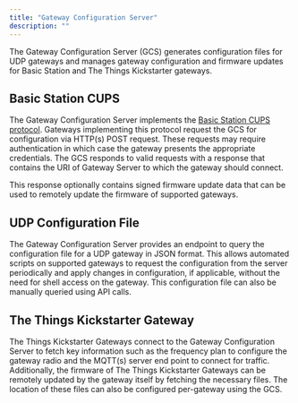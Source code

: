 ```yaml
---
title: "Gateway Configuration Server"
description: ""
---
```


The Gateway Configuration Server (GCS) generates configuration files for UDP gateways and manages gateway configuration and firmware updates for Basic Station and The Things Kickstarter gateways.

<!--more-->

## Basic Station CUPS

The Gateway Configuration Server implements the [Basic Station CUPS protocol](https://doc.sm.tc/station/cupsproto.html). Gateways implementing this protocol request the GCS for configuration via HTTP(s) POST request. These requests may require authentication in which case the gateway presents the appropriate credentials. The GCS responds to valid requests with a response that contains the URI of Gateway Server to which the gateway should connect.

This response optionally contains signed firmware update data that can be used to remotely update the firmware of supported gateways.

## UDP Configuration File

The Gateway Configuration Server provides an endpoint to query the configuration file for a UDP gateway in JSON format. This allows automated scripts on supported gateways to request the configuration from the server periodically and apply changes in configuration, if applicable, without the need for shell access on the gateway. This configuration file can also be manually queried using API calls.

## The Things Kickstarter Gateway

The Things Kickstarter Gateways connect to the Gateway Configuration Server to fetch key information such as the frequency plan to configure the gateway radio and the MQTT(s) server end point to connect for traffic. Additionally, the firmware of The Things Kickstarter Gateways can be remotely updated by the gateway itself by fetching the necessary files. The location of these files can also be configured per-gateway using the GCS.
